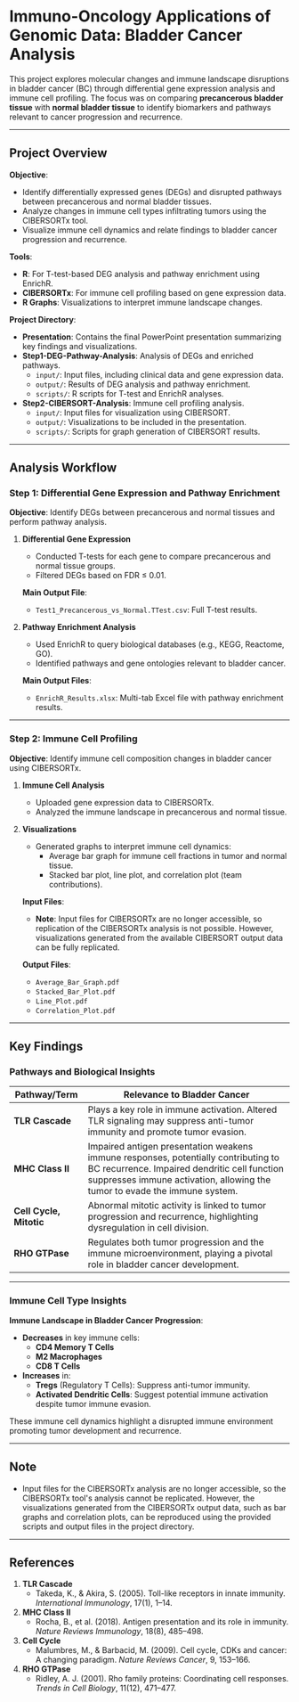 # Immuno-Oncology Applications of Genomic Data: Bladder Cancer Analysis  

This project explores molecular changes and immune landscape disruptions in bladder cancer (BC) through differential gene expression analysis and immune cell profiling. The focus was on comparing **precancerous bladder tissue** with **normal bladder tissue** to identify biomarkers and pathways relevant to cancer progression and recurrence.

---

## Project Overview  

**Objective**:  
- Identify differentially expressed genes (DEGs) and disrupted pathways between precancerous and normal bladder tissues.  
- Analyze changes in immune cell types infiltrating tumors using the CIBERSORTx tool.  
- Visualize immune cell dynamics and relate findings to bladder cancer progression and recurrence.  

**Tools**:  
- **R**: For T-test-based DEG analysis and pathway enrichment using EnrichR.  
- **CIBERSORTx**: For immune cell profiling based on gene expression data.  
- **R Graphs**: Visualizations to interpret immune landscape changes.  

**Project Directory**:  
- **Presentation**: Contains the final PowerPoint presentation summarizing key findings and visualizations.  
- **Step1-DEG-Pathway-Analysis**: Analysis of DEGs and enriched pathways.  
  - `input/`: Input files, including clinical data and gene expression data.  
  - `output/`: Results of DEG analysis and pathway enrichment.  
  - `scripts/`: R scripts for T-test and EnrichR analyses.  
- **Step2-CIBERSORT-Analysis**: Immune cell profiling analysis.  
  - `input/`: Input files for visualization using CIBERSORT.  
  - `output/`: Visualizations to be included in the presentation.  
  - `scripts/`: Scripts for graph generation of CIBERSORT results.  

---

## Analysis Workflow  

### Step 1: Differential Gene Expression and Pathway Enrichment  

**Objective**: Identify DEGs between precancerous and normal tissues and perform pathway analysis.  

1. **Differential Gene Expression**  
   - Conducted T-tests for each gene to compare precancerous and normal tissue groups.  
   - Filtered DEGs based on FDR ≤ 0.01.  

   **Main Output File**:  
   - `Test1_Precancerous_vs_Normal.TTest.csv`: Full T-test results.  

2. **Pathway Enrichment Analysis**  
   - Used EnrichR to query biological databases (e.g., KEGG, Reactome, GO).  
   - Identified pathways and gene ontologies relevant to bladder cancer.  

   **Main Output Files**:  
   - `EnrichR_Results.xlsx`: Multi-tab Excel file with pathway enrichment results.  

---

### Step 2: Immune Cell Profiling  

**Objective**: Identify immune cell composition changes in bladder cancer using CIBERSORTx.  

1. **Immune Cell Analysis**  
   - Uploaded gene expression data to CIBERSORTx.  
   - Analyzed the immune landscape in precancerous and normal tissue.  

2. **Visualizations**  
   - Generated graphs to interpret immune cell dynamics:  
     - Average bar graph for immune cell fractions in tumor and normal tissue.  
     - Stacked bar plot, line plot, and correlation plot (team contributions).  

   **Input Files**:  
   - **Note**: Input files for CIBERSORTx are no longer accessible, so replication of the CIBERSORTx analysis is not possible. However, visualizations generated from the available CIBERSORT output data can be fully replicated.  

   **Output Files**:  
   - `Average_Bar_Graph.pdf`  
   - `Stacked_Bar_Plot.pdf`  
   - `Line_Plot.pdf`  
   - `Correlation_Plot.pdf`  

---

## Key Findings  

### Pathways and Biological Insights  

| **Pathway/Term**           | **Relevance to Bladder Cancer**                                                                                       |  
|----------------------------|------------------------------------------------------------------------------------------------------------------|  
| **TLR Cascade**            | Plays a key role in immune activation. Altered TLR signaling may suppress anti-tumor immunity and promote tumor evasion. |  
| **MHC Class II**           | Impaired antigen presentation weakens immune responses, potentially contributing to BC recurrence. Impaired dendritic cell function suppresses immune activation, allowing the tumor to evade the immune system. |  
| **Cell Cycle, Mitotic**    | Abnormal mitotic activity is linked to tumor progression and recurrence, highlighting dysregulation in cell division. |  
| **RHO GTPase**             | Regulates both tumor progression and the immune microenvironment, playing a pivotal role in bladder cancer development. |  

---

### Immune Cell Type Insights  

**Immune Landscape in Bladder Cancer Progression**:  
- **Decreases** in key immune cells:  
  - **CD4 Memory T Cells**  
  - **M2 Macrophages**  
  - **CD8 T Cells**  
- **Increases** in:  
  - **Tregs** (Regulatory T Cells): Suppress anti-tumor immunity.  
  - **Activated Dendritic Cells**: Suggest potential immune activation despite tumor immune evasion.  

These immune cell dynamics highlight a disrupted immune environment promoting tumor development and recurrence.  

---

## Note  

- Input files for the CIBERSORTx analysis are no longer accessible, so the CIBERSORTx tool's analysis cannot be replicated. However, the visualizations generated from the CIBERSORTx output data, such as bar graphs and correlation plots, can be reproduced using the provided scripts and output files in the project directory.  

---

## References  

1. **TLR Cascade**  
   - Takeda, K., & Akira, S. (2005). Toll-like receptors in innate immunity. *International Immunology*, 17(1), 1–14.  
2. **MHC Class II**  
   - Rocha, B., et al. (2018). Antigen presentation and its role in immunity. *Nature Reviews Immunology*, 18(8), 485–498.  
3. **Cell Cycle**  
   - Malumbres, M., & Barbacid, M. (2009). Cell cycle, CDKs and cancer: A changing paradigm. *Nature Reviews Cancer*, 9, 153–166.  
4. **RHO GTPase**  
   - Ridley, A. J. (2001). Rho family proteins: Coordinating cell responses. *Trends in Cell Biology*, 11(12), 471–477.  

